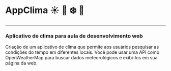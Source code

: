 # AppClima :sunny: :maple_leaf: :snowflake:	:hibiscus: 
***
### Aplicativo de clima para aula de desenvolvimento web

Criação de um aplicativo de clima que permite aos usuários pesquisar as condições do tempo em diferentes locais. 
Você pode usar uma API como OpenWeatherMap para buscar dados meteorológicos e exibi-los em sua página da web.

